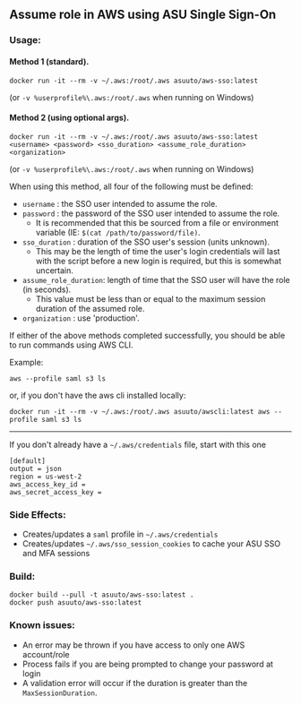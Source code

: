 ## Assume role in AWS using ASU Single Sign-On

### Usage:

#### Method 1 (standard).
`docker run -it --rm -v ~/.aws:/root/.aws asuuto/aws-sso:latest`

(or `-v %userprofile%\.aws:/root/.aws` when running on Windows)

#### Method 2 (using optional args).
`docker run -it --rm -v ~/.aws:/root/.aws asuuto/aws-sso:latest <username> <password> <sso_duration> <assume_role_duration> <organization>`

(or `-v %userprofile%\.aws:/root/.aws` when running on Windows)

When using this method, all four of the following must be defined:

- `username` : the SSO user intended to assume the role.
- `password` : the password of the SSO user intended to assume the role.
  - It is recommended that this be sourced from a file or environment variable (IE: `$(cat /path/to/password/file)`.
- `sso_duration` : duration of the SSO user's session (units unknown).
  - This may be the length of time the user's login credentials will last with the script before a new login is required, but this is somewhat uncertain.
- `assume_role_duration`: length of time that the SSO user will have the role (in seconds).
  - This value must be less than or equal to the maximum session duration of the assumed role.
- `organization` : use 'production'.

If either of the above methods completed successfully, you should be able to run commands using AWS CLI.

Example:

`aws --profile saml s3 ls`

or, if you don't have the aws cli installed locally:

`docker run -it --rm -v ~/.aws:/root/.aws asuuto/awscli:latest aws --profile saml s3 ls`

---

If you don't already have a `~/.aws/credentials` file, start with this one

```
[default]
output = json
region = us-west-2
aws_access_key_id = 
aws_secret_access_key = 
```

### Side Effects:

* Creates/updates a `saml` profile in `~/.aws/credentials`
* Creates/updates `~/.aws/sso_session_cookies` to cache your ASU SSO and MFA sessions

### Build:

```
docker build --pull -t asuuto/aws-sso:latest .
docker push asuuto/aws-sso:latest
```

### Known issues:
- An error may be thrown if you have access to only one AWS account/role
- Process fails if you are being prompted to change your password at login
- A validation error will occur if the duration is greater than the `MaxSessionDuration`.
